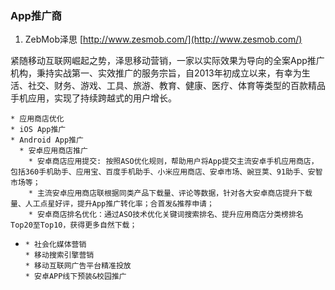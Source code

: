 ### App推广商

1. ZebMob泽思 [http://www.zesmob.com/](http://www.zesmob.com/)

  紧随移动互联网崛起之势，泽思移动营销，一家以实际效果为导向的全案App推广机构，秉持实战第一、实效推广的服务宗旨，自2013年初成立以来，有幸为生活、社交、财务、游戏、工具、旅游、教育、健康、医疗、体育等类型的百款精品手机应用，实现了持续跨越式的用户增长。

    * 应用商店优化
    * iOS App推广
    * Android App推广
      * 安卓应用商店推广
        * 安卓商店应用提交: 按照ASO优化规则，帮助用户将App提交主流安卓手机应用商店，包括360手机助手、应用宝、百度手机助手、小米应用商店、安卓市场、豌豆荚、91助手、安智市场等；
        * 主流安卓应用商店联根据同类产品下载量、评论等数据，针对各大安卓商店提升下载量、人工点星好评，提升App推广转化率；合首发&推荐申请；
        * 安卓商店排名优化：通过ASO技术优化关键词搜索排名、提升应用商店分类榜排名Top20至Top10，获得更多自然下载；
*
      * 社会化媒体营销
      * 移动搜索引擎营销
      * 移动互联网广告平台精准投放
      * 安卓APP线下预装&校园推广